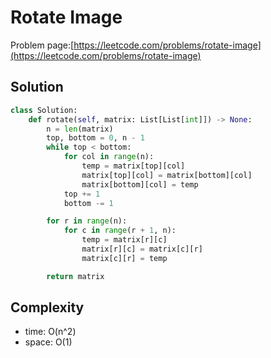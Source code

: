 # Rotate Image

Problem page:[https://leetcode.com/problems/rotate-image](https://leetcode.com/problems/rotate-image)

## Solution

```python
class Solution:
    def rotate(self, matrix: List[List[int]]) -> None:
        n = len(matrix)
        top, bottom = 0, n - 1
        while top < bottom:
            for col in range(n):
                temp = matrix[top][col]
                matrix[top][col] = matrix[bottom][col]
                matrix[bottom][col] = temp
            top += 1
            bottom -= 1

        for r in range(n):
            for c in range(r + 1, n):
                temp = matrix[r][c]
                matrix[r][c] = matrix[c][r]
                matrix[c][r] = temp

        return matrix
```

## Complexity

- time: O(n^2)
- space: O(1)
